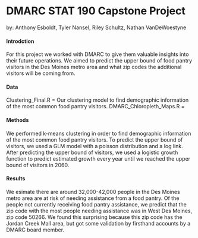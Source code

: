 # DMARC STAT 190 Capstone Project
by: Anthony Esboldt, Tyler Nansel, Riley Schultz, Nathan VanDeWoestyne
<h4>Introdction</h4>
For this project we worked with DMARC to give them valuable insights into their future operations. We aimed to predict the upper bound of food pantry visitors in the Des Moines metro area and what zip codes the additional visitors will be coming from.
<h4>Data</h4>
Clustering_Final.R = Our clustering model to find demographic information of the most common food pantry visitors.
DMARC_Chloropleth_Maps.R =
<h4>Methods</h4>
We performed k-means clustering in order to find demographic information of the most common food pantry visitors. To predict the upper bound of visitors, we used a GLM model with a poisson distribution and a log link. After predicting the upper bound of visitors, we used a logistic growth function to predict estimated growth every year until we reached the upper bound of visitors in 2060.
<h4>Results</h4>
We esimate there are around 32,000-42,000 people in the Des Moines metro area are at risk of needing assistance from a food pantry. Of the people not currently receiving food pantry assistance, we predict that the zip code with the most people needing assistance was in West Des Moines, zip code 50266. We found this surprising because this zip code has the Jordan Creek Mall area, but got some validation by firsthand accounts by a DMARC board member.
